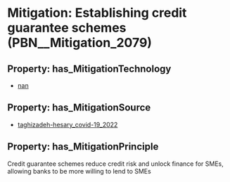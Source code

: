 # Mitigation: __Establishing credit guarantee schemes__ (PBN__Mitigation_2079)

## Property: has_MitigationTechnology

* [nan](../Technology/PBN__Technology_22)

## Property: has_MitigationSource

* [taghizadeh-hesary_covid-19_2022](../Article/PBN__Article_292)

## Property: has_MitigationPrinciple

Credit guarantee schemes reduce credit risk and unlock finance for SMEs, allowing banks to be more willing to lend to SMEs

